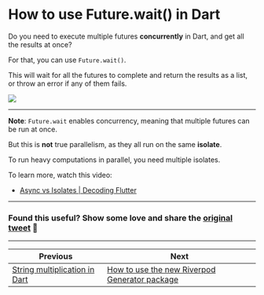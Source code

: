 # How to use Future.wait() in Dart

Do you need to execute multiple futures **concurrently** in Dart, and get all the results at once?

For that, you can use `Future.wait()`.

This will wait for all the futures to complete and return the results as a list, or throw an error if any of them fails.

![](080.0.png)

---

**Note**: `Future.wait` enables concurrency, meaning that multiple futures can be run at once.

But this is **not** true parallelism, as they all run on the same **isolate**.

To run heavy computations in parallel, you need multiple isolates.

To learn more, watch this video:

- [Async vs Isolates | Decoding Flutter](https://youtu.be/5AxWC49ZMzs)

---

### Found this useful? Show some love and share the [original tweet](https://twitter.com/biz84/status/1587071641649020929) 🙏

---

| Previous | Next |
| -------- | ---- |
| [String multiplication in Dart](../0079-string-multiplication/index.md) | [How to use the new Riverpod Generator package](../0081-future-provider-riverpod-generator/index.md) |